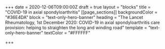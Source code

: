 +++
date = 2020-12-06T09:00:00Z
draft = true
layout = "blocks"
title = "COVID-19 in axial spondyloarthritis"
[[page_sections]]
backgroundColor = "#36E4DA"
block = "text-only-hero-banner"
heading = "The Lancet Rheumatology, 1st December 2020: COVID-19 in axial spondyloarthritis care provision: helping to straighten the long and winding road"
template = "text-only-hero-banner"
textColor = "#FFFFFF"

+++
